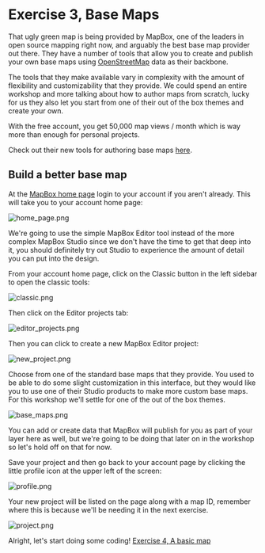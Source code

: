 # Exercise 3, Base Maps

That ugly green map is being provided by MapBox, one of the leaders in open source mapping right now, and arguably the best base map provider out there.  They have a number of tools that allow you to create and publish your own base maps using [OpenStreetMap](https://www.openstreetmap.org) data as their backbone.  

The tools that they make available vary in complexity with the amount of flexibility and customizability that they provide.  We could spend an entire workshop and more talking about how to author maps from scratch, lucky for us they also let you start from one of their out of the box themes and create your own.  

With the free account, you get 50,000 map views / month which is way more than enough for personal projects.

Check out their new tools for authoring base maps [here](https://www.mapbox.com/maps/).

## Build a better base map

At the [MapBox home page](https://www.mapbox.com) login to your account if you aren't already.  This will take you to your account home page:

![home_page.png](https://github.com/willbreitkreutz/web_mapping_workshop/blob/gh-pages/img/home_page.png)

We're going to use the simple MapBox Editor tool instead of the more complex MapBox Studio since we don't have the time to get that deep into it, you should definitely try out Studio to experience the amount of detail you can put into the design.

From your account home page, click on the Classic button in the left sidebar to open the classic tools:

![classic.png](https://github.com/willbreitkreutz/web_mapping_workshop/blob/gh-pages/img/classic.png)

Then click on the Editor projects tab:

![editor_projects.png](https://github.com/willbreitkreutz/web_mapping_workshop/blob/gh-pages/img/editor_projects.png)

Then you can click to create a new MapBox Editor project:

![new_project.png](https://github.com/willbreitkreutz/web_mapping_workshop/blob/gh-pages/img/new_project.png)

Choose from one of the standard base maps that they provide.  You used to be able to do some slight customization in this interface, but they would like you to use one of their Studio products to make more custom base maps.  For this workshop we'll settle for one of the out of the box themes.

![base_maps.png](https://github.com/willbreitkreutz/web_mapping_workshop/blob/gh-pages/img/base_maps.png)

You can add or create data that MapBox will publish for you as part of your layer here as well, but we're going to be doing that later on in the workshop so let's hold off on that for now.

Save your project and then go back to your account page by clicking the little profile icon at the upper left of the screen:

![profile.png](https://github.com/willbreitkreutz/web_mapping_workshop/blob/gh-pages/img/profile.png)

Your new project will be listed on the page along with a map ID, remember where this is because we'll be needing it in the next exercise.

![project.png](https://github.com/willbreitkreutz/web_mapping_workshop/blob/gh-pages/img/project.png)


Alright, let's start doing some coding! [Exercise 4, A basic map](/exercise4_a_basic_map.md)
